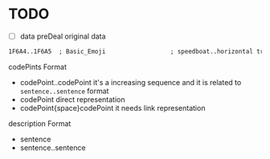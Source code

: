 # TODO

- [ ]  data preDeal
original data

```txt
1F6A4..1F6A5  ; Basic_Emoji                  ; speedboat..horizontal traffic light                            # E0.6   [2] (🚤..🚥)
```

codePints Format

- codePoint..codePoint
  it's a increasing sequence
  and it is related to `sentence..sentence` format
- codePoint
  direct representation
- codePoint{space}codePoint
  it needs link representation

description Format

- sentence
- sentence..sentence
